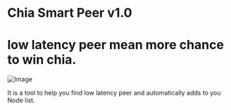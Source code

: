 # Chia Smart Peer v1.0 

# low latency peer mean more chance to win chia.

![Image](https://github.com/ChiaNetworkTools/ChiaSmartPeer/blob/main/chiasmartpeerv1.png?raw=true)

It is a tool to help you find low latency peer and automatically adds to you Node list.
<!---
ChiaNetworkTools/ChiaSmartPeer is a ✨ special ✨ repository because its `README.md` (this file) appears on your GitHub profile.
You can click the Preview link to take a look at your changes.
--->
